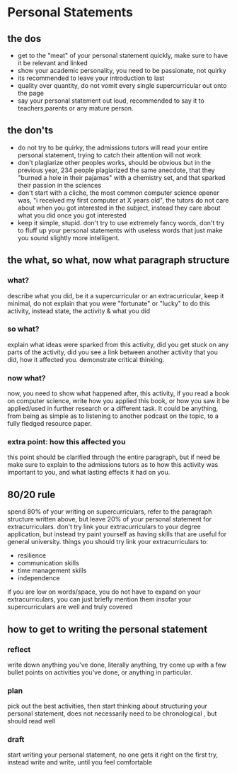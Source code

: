  # Personal Statements

## the dos
- get to the "meat" of your personal statement quickly, make sure to have it be relevant and linked
- show your academic personality, you need to be passionate, not quirky
-  its recommended to leave your introduction to last
-  quality over quantity, do not vomit every single supercurricular out onto the page
-  say your personal statement out loud, recommended to say it to teachers,parents or any mature person.


## the don'ts
-  do not try to be quirky, the admissions tutors will read your entire personal statement,  trying to catch their attention will not work
-  don't plagiarize other peoples works, should be obvious but in the previous year,  234 people plagiarized the same anecdote, that they "burned a hole in their pajamas" with a chemistry set, and that sparked their passion in the sciences
-  don't start with a cliche, the most common computer science opener was, "i received my first computer at X years old", the tutors do not care about when you got interested in the subject, instead they care about what you did once you got interested
-  keep it simple, stupid. don't try to use extremely fancy words, don't try to fluff up your personal statements with useless words that just make you sound slightly more intelligent.



## the what, so what, now what paragraph structure

### what?
describe what you did, be it a supercurricular or an extracurricular, keep it minimal, do not explain that you were "fortunate" or "lucky" to do this activity, instead state, the activity & what you did

### so what?
explain what ideas were sparked from this activity, did you get stuck on any parts of the activity, did you see a link between another activity that you did, how it affected you.  demonstrate critical thinking.

### now what?
now, you need to show what happened after, this activity, if you read a book on computer science, write how you applied this book, or how you saw it be applied/used in further research or a different task. It could be anything, from being as simple as to listening to another podcast on the topic, to a fully fledged resource paper.

### extra point: how this affected you
this point should be clarified through the entire paragraph, but if need be make sure to explain to the admissions tutors as to how this activity was important to you, and what lasting effects it had on you.

## 80/20 rule

spend 80% of your writing on supercurriculars, refer to the paragraph structure written above,  but leave 20% of your personal statement for extracurriculars. don't try link your extracurriculars to your degree application, but instead try paint yourself as having skills that are useful for general university. 
things you should try link your extracurriculars to:
- resilience
- communication skills
- time management skills
- independence

if you are low on words/space, you do not have to expand on your extracurriculars, you can just briefly mention them insofar your supercurriculars are well and truly covered


## how to get to writing the personal statement

### reflect
write down anything you've done, literally anything, try come up with a few bullet points on activities you've done, or anything in particular.

### plan
pick out the best activities, then start thinking about structuring your personal statement, does not necessarily need to be chronological , but should read well

### draft
start writing your personal statement, no one gets it right on the first try, instead write and write, until you feel comfortable 